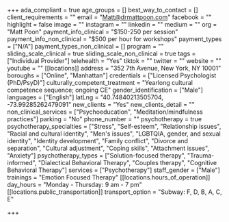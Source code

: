 +++
ada_compliant = true
age_groups = []
best_way_to_contact = []
client_requirements = ""
email = "Matt@drmattpoon.com"
facebook = ""
highlight = false
image = ""
instagram = ""
linkedin = ""
medium = ""
org = "Matt Poon"
payment_info_clinical = "$150-250 per session"
payment_info_non_clinical = "$500 per hour for workshops"
payment_types = ["N/A"]
payment_types_non_clinical = []
program = ""
sliding_scale_clinical = true
sliding_scale_non_clinical = true
tags = ["Individual Provider"]
telehealth = "Yes"
tiktok = ""
twitter = ""
website = ""
youtube = ""
[[locations]]
address = "352 7th Avenue, New York, NY 10001"
boroughs = ["Online", "Manhattan"]
credentials = ["Licensed Psychologist (PhD/PsyD)"]
culturally_competent_treatment = "Yearlong cultural competence sequence; ongoing CE"
gender_identification = ["Male"]
languages = ["English"]
latLng = "40.74840213505704, -73.99285262479091"
new_clients = "Yes"
new_clients_detail = ""
non_clinical_services = ["Psychoeducation", "Meditation/mindfulness practices"]
parking = "No"
phone_number = ""
psychotherapy = true
psychotherapy_specialties = ["Stress", "Self-esteem", "Relationship issues", "Racial and cultural identity", "Men's issues", "LGBTQIA, gender, and sexual identity", "Identity development", "Family conflict", "Divorce and separation", "Cultural adjustment", "Coping skills", "Attachment issues", "Anxiety"]
psychotherapy_types = ["Solution-focused therapy", "Trauma-informed", "Dialectical Behavioral Therapy", "Couples therapy", "Cognitive Behavioral Therapy"]
services = ["Psychotherapy"]
staff_gender = ["Male"]
trainings = "Emotion Focused Therapy"
[[locations.hours_of_operation]]
day_hours = "Monday - Thursday: 9 am - 7 pm"
[[locations.public_transportation]]
transport_option = "Subway: F, D, B, A, C, E"

+++
